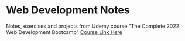 # Web Development Notes
Notes, exercises and projects from Udemy course "The Complete 2022 Web Development Bootcamp"
[Course Link Here](https://www.udemy.com/course/the-complete-web-development-bootcamp/)
